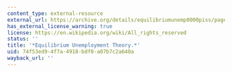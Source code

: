 ```yaml
---
content_type: external-resource
external_url: https://archive.org/details/equilibriumunemp0000piss/page/n5/mode/2up
has_external_license_warning: true
license: https://en.wikipedia.org/wiki/All_rights_reserved
status: ''
title: '*Equilibrium Unemployment Theory.*'
uid: 74f53ed9-4f7a-4918-bdf0-a07b7c2a640a
wayback_url: ''
---
```

